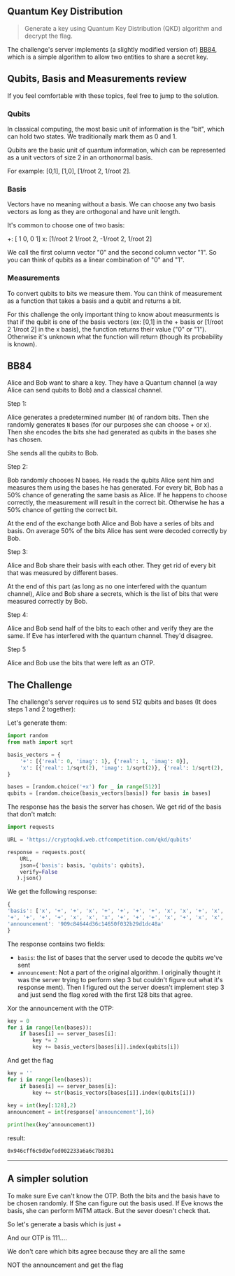 ## Quantum Key Distribution

> Generate a key using Quantum Key Distribution (QKD) algorithm and decrypt the flag.

The challenge's server implements (a slightly modified version of) [BB84](https://en.m.wikipedia.org/wiki/BB84), which is a simple algorithm to allow two entities to share a secret key. 

## Qubits, Basis and Measurements review

If you feel comfortable with these topics, feel free to jump to the solution.

### Qubits

In classical computing, the most basic unit of information is the "bit", which can hold two states. We traditionally mark them as 0 and 1.

Qubits are the basic unit of quantum information, which can be represented as a unit vectors of size 2 in an orthonormal basis.

For example: [0,1], [1,0], [1/root 2, 1/root 2]. 


### Basis

Vectors have no meaning without a basis. We can choose any two basis vectors as long as they are orthogonal and have unit length.

It's common to choose one of two basis:

+: [ 1 0, 0 1]
x: [1/root 2 1/root 2, -1/root 2, 1/root 2]

We call the first column vector "0" and the second column vector "1". So you can think of qubits as a linear combination of "0" and "1".

### Measurements

To convert qubits to bits we measure them. You can think of measurement as a function that takes a basis and a qubit and returns a bit.

For this challenge the only important thing to know about measurments is that if the qubit is one of the basis vectors (ex: [0,1] in the + basis or [1/root 2 1/root 2] in the x basis), the function returns their value ("0" or "1"). Otherwise it's unknown what the function will return (though its probability is known). 

## BB84

Alice and Bob want to share a key. They have a Quantum channel (a way Alice can send qubits to Bob) and a classical channel.

Step 1:

Alice generates a predetermined number (`N`) of random bits. Then she randomly generates `N` bases (for our purposes she can choose + or x). Then she encodes the bits she had generated as qubits in the bases she has chosen.

She sends all the qubits to Bob.

Step 2:

Bob randomly chooses N bases. He reads the qubits Alice sent him and measures them using the bases he has generated. For every bit, Bob has a 50% chance of generating the same basis as Alice. If he happens to choose correctly, the measurement will result in the correct bit. Otherwise he has a 50% chance of getting the correct bit.

At the end of the exchange both Alice and Bob have a series of bits and basis. On average 50% of the bits Alice has sent were decoded correctly by Bob.

Step 3:

Alice and Bob share their basis with each other. They get rid of every bit that was measured by different bases. 

At the end of this part (as long as no one interfered with the quantum channel), Alice and Bob share a secrets, which is the list of bits that were measured correctly by Bob.

Step 4: 

Alice and Bob send half of the bits to each other and verify they are the same. If Eve has interfered with the quantum channel. They'd disagree.

Step 5

Alice and Bob use the bits that were left as an OTP.


## The Challenge

The challenge's server requires us to send 512 qubits and bases (It does steps 1 and 2 together):

Let's generate them:

```python
import random
from math import sqrt

basis_vectors = {
    '+': [{'real': 0, 'imag': 1}, {'real': 1, 'imag': 0}],
    'x': [{'real': 1/sqrt(2), 'imag': 1/sqrt(2)}, {'real': 1/sqrt(2), 'imag': -1/sqrt(2)}]
}

bases = [random.choice('+x') for _ in range(512)]
qubits = [random.choice(basis_vectors[basis]) for basis in bases]
```

The response has the basis the server has chosen. We get rid of the basis that don't match:

```python
import requests

URL = 'https://cryptoqkd.web.ctfcompetition.com/qkd/qubits'

response = requests.post(
    URL,
    json={'basis': basis, 'qubits': qubits},
    verify=False
   ).json()
```

We get the following response:

```javascript
{
'basis': ['x', '+', '+', 'x', '+', '+', '+', '+', 'x', 'x', '+', 'x', '+', 'x', 'x', '+', '+', 'x', '+', '+', '+', '+', '+', 'x', 'x', 
'+', '+', '+', '+', 'x', 'x', 'x', '+', '+', '+', 'x', '+', 'x', 'x', '+', '+', 'x', 'x', 'x', '+', '+', 'x', 'x', 'x', '+', 'x', '+', 'x', '+', 'x', '+', '+', '+', '+', '+', 'x', 'x', '+', '+', '+', 'x', '+', 'x', 'x', 'x', 'x', 'x', 'x', '+', 'x', 'x', '+', '+', '+', 'x', 'x', 'x', '+', 'x', 'x', '+', 'x', '+', 'x', 'x', 'x', 'x', 'x', '+', '+', 'x', 'x', '+', 'x', '+', '+', 'x', '+', '+', 'x', '+', '+', '+', 'x', 'x', '+', 'x', 'x', '+', 'x', '+', 'x', 'x', '+', '+', '+', 'x', '+', '+', 'x', '+', 'x', 'x', 'x', 'x', '+', '+', '+', '+', '+', 'x', '+', 'x', 'x', 'x', '+', 'x', '+', '+', '+', 'x', 'x', '+', '+', '+', '+', '+', '+', 'x', 'x', 'x', 'x', '+', 'x', '+', 'x', '+', '+', '+', 'x', '+', 'x', '+', '+', 'x', '+', '+', 'x', 'x', '+', 'x', '+', 'x', 'x', '+', '+', 'x', 'x', '+', 'x', '+', 'x', '+', '+', 'x', '+', '+', '+', '+', 'x', '+', '+', 'x', '+', '+', '+', '+', '+', 'x', 'x', 'x', 'x', 'x', 'x', 'x', 'x', 'x', 'x', 'x', 'x', '+', 'x', 'x', 'x', 'x', '+', '+', 'x', 'x', 'x', '+', '+', 'x', 'x', 'x', 'x', 'x', '+', '+', 'x', '+', '+', '+', '+', '+', 'x', 'x', 'x', '+', '+', '+', '+', '+', 'x', '+', 'x', 'x', 'x', '+', 'x', '+', 'x', 'x', 'x', '+', '+', 'x', 'x', '+', 'x', '+', '+', 'x', 'x', '+', 'x', 'x', '+', 'x', '+', '+', 'x', '+', '+', 'x', 'x', 'x', 'x', '+', '+', 'x', '+', 'x', '+', 'x', '+', 'x', '+', '+', '+', '+', 'x', 'x', '+', '+', '+', 'x', 'x', 'x', 'x', '+', '+', '+', '+', '+', '+', 'x', '+', '+', '+', 'x', 'x', 'x', '+', '+', '+', 'x', '+', '+', 'x', '+', '+', 'x', 'x', 'x', 'x', 'x', '+', '+', '+', '+', 'x', 'x', 'x', '+', '+', '+', '+', 'x', 'x', 'x', 'x', '+', '+', '+', '+', '+', '+', 'x', 'x', 'x', '+', 'x', 'x', '+', '+', 'x', '+', 'x', 'x', 'x', '+', '+', 'x', '+', 'x', '+', '+', '+', '+', '+', 'x', 'x', '+', '+', 'x', 'x', '+', 'x', '+', '+', '+', '+', 'x', '+', 'x', 'x', 'x', '+', 'x', 'x', '+', 'x', 'x', '+', 'x', '+', 'x', 'x', 'x', 'x', '+', '+', '+', '+', '+', '+', '+', 'x', '+', '+', '+', 'x', 'x', '+', '+', 'x', '+', 'x', 'x', 'x', 'x', 'x', '+', '+', '+', 'x', '+', 'x', 'x', '+', '+', '+', '+', 'x', '+', 'x', 'x', 'x', 'x', '+', '+', '+', '+', 'x', '+', 'x', 'x', '+', 'x', '+', 'x', '+', '+', 'x', '+', '+', '+', 'x', 'x', '+', '+', '+', '+', '+', '+', '+', '+', '+', '+', '+', 'x', 'x', 'x', 'x', 'x', 'x', '+', '+', 'x', '+', '+', '+', '+', 'x', 'x', 'x', 'x', 'x', 'x', 'x', '+', '+', '+', 'x', 'x', '+', 'x', 'x', 'x', 'x', '+', '+', '+', 'x', 'x', '+'],
'announcement': '909c84644d36c14650f032b29d1dc48a'
}
```

The response contains two fields:

* `basis`: the list of bases that the server used to decode the qubits we've sent
* `announcement`:  Not a part of the original algorithm. I originally thought it was the server trying to perform step 3 but couldn't figure out what it's response ment). Then I figured out the server doesn't implement step 3 and just send the flag xored with the first 128 bits that agree.

Xor the announcement with the OTP:

```python
key = 0
for i in range(len(bases)):
    if bases[i] == server_bases[i]:
        key *= 2
        key += basis_vectors[bases[i]].index(qubits[i])
```


And get the flag

```python
key = ''
for i in range(len(bases)):
    if bases[i] == server_bases[i]:
        key += str(basis_vectors[bases[i]].index(qubits[i]))
        
key = int(key[:128],2)
announcement = int(response['announcement'],16)

print(hex(key^announcement))        
```

result:

`0x946cff6c9d9efed002233a6a6c7b83b1`

-----

## A simpler solution

To make sure Eve can't know the OTP. Both the bits and the basis have to be chosen randomly. If She can figure out the basis used. If Eve knows the basis, she can perform MiTM attack. But the sever doesn't check that.

So let's generate a basis which is just +


And our OTP is 111....


We don't care which bits agree because they are all the same


NOT the announcement and get the flag 
